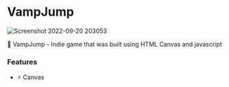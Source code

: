 # VampJump

![Screenshot 2022-09-20 203053](https://user-images.githubusercontent.com/24757322/191301478-94b21f54-887f-48b2-adb3-341d57f5a8f8.jpg)

🚀 VampJump - Indie game that was built using HTML Canvas and javascript

### Features

- ⚡ Canvas
